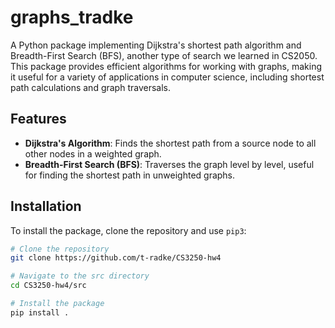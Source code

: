 # graphs_tradke

A Python package implementing Dijkstra's shortest path algorithm and Breadth-First Search (BFS), another type of search we learned in CS2050. This package provides efficient algorithms for working with graphs, making it useful for a variety of applications in computer science, including shortest path calculations and graph traversals.

## Features

- **Dijkstra's Algorithm**: Finds the shortest path from a source node to all other nodes in a weighted graph.
- **Breadth-First Search (BFS)**: Traverses the graph level by level, useful for finding the shortest path in unweighted graphs.

## Installation

To install the package, clone the repository and use `pip3`:

```bash
# Clone the repository
git clone https://github.com/t-radke/CS3250-hw4

# Navigate to the src directory
cd CS3250-hw4/src

# Install the package
pip install .
